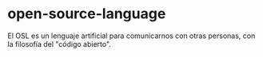# open-source-language
El OSL es un lenguaje artificial para comunicarnos con otras personas, con la filosofía del "código abierto".

